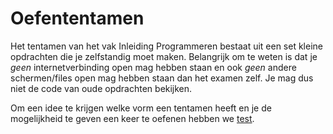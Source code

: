 # Oefententamen

Het tentamen van het vak Inleiding Programmeren bestaat uit een set kleine opdrachten die je zelfstandig moet maken. Belangrijk om te weten is dat je *geen* internetverbinding open mag hebben staan en ook *geen* andere schermen/files open mag hebben staan dan het examen zelf. Je mag dus niet de code van oude opdrachten bekijken.

Om een idee te krijgen welke vorm een tentamen heeft en je de mogelijkheid te geven een keer te oefenen hebben we [test](OEFENTENTAMEN_Exam20162017_blok1.pdf).
